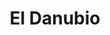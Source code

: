 ---
title: "El Danubio"
url: /almendralejo/el-danubio-avenida-juan-carlos-rodriguez-ibarra-251-bajo/
shop: pastelería
---